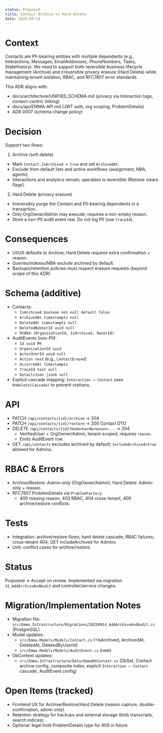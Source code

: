 ```yaml
---
status: Proposed
title: Contact Archive vs Hard Delete
date: 2025-09-14
---
```


# Context
Contacts are PII-bearing entities with multiple dependents (e.g., Interactions, Messages, EmailAddresses, PhoneNumbers, Tasks, StateHistory). We need to support both reversible business lifecycle management (Archive) and irreversible privacy erasure (Hard Delete) while maintaining tenant isolation, RBAC, and RFC7807 error standards.

This ADR aligns with:
- docs/architecture/UNIFIED_SCHEMA.md (privacy via Interaction tags, contact-centric linking)
- docs/api/EMMA-API.md (JWT auth, org scoping, ProblemDetails)
- ADR 0007 (schema change policy)

# Decision
Support two flows:

1) Archive (soft delete)
- Mark `Contact.IsArchived = true` and set `ArchivedAt`.
- Exclude from default lists and active workflows (assignment, NBA, agents).
- Interactions and analytics remain; operation is reversible (Restore clears flags).

2) Hard Delete (privacy erasure)
- Irreversibly purge the Contact and PII-bearing dependents in a transaction.
- Only OrgOwner/Admin may execute; requires a non-empty reason.
- Store a non-PII audit event row. Do not log PII (use `traceId`).

# Consequences
- UI/UX defaults to Archive; Hard Delete requires extra confirmation + reason.
- Queries/indexes/NBA exclude archived by default.
- Backups/retention policies must respect erasure requests (beyond scope of this ADR).

# Schema (additive)
- Contacts:
  - `IsArchived boolean not null default false`
  - `ArchivedAt timestamptz null`
  - `DeletedAt timestamptz null`
  - `DeletedByUserId uuid null`
  - Index: `(OrganizationId, IsArchived, OwnerId)`
- AuditEvents (non-PII):
  - `Id uuid PK`
  - `OrganizationId uuid`
  - `ActorUserId uuid null`
  - `Action text` (e.g., `ContactErased`)
  - `OccurredAt timestamptz`
  - `TraceId text null`
  - `DetailsJson jsonb null`
- Explicit cascade mapping: `Interaction → Contact` uses `OnDelete(Cascade)` to prevent orphans.

# API
- PATCH `/api/contacts/{id}/archive` → 204
- PATCH `/api/contacts/{id}/restore` → 200 Contact DTO
- DELETE `/api/contacts/{id}?mode=hard&reason=...` → 204
  - VerifiedUser + OrgOwner/Admin, tenant-scoped, requires `reason`.
  - Emits AuditEvent row.
- GET `/api/contacts` excludes archived by default; `includeArchived=true` allowed for Admins.

# RBAC & Errors
- Archive/Restore: Admin-only (OrgOwner/Admin). Hard Delete: Admin-only + reason.
- RFC7807 ProblemDetails via `ProblemFactory`:
  - 400 missing reason, 403 RBAC, 404 cross-tenant, 409 archive/restore conflicts.

# Tests
- Integration: archive/restore flows; hard delete cascade; RBAC failures; cross-tenant 404; GET includeArchived for Admins.
- Unit: conflict cases for archive/restore.

# Status
Proposed → Accept on review. Implemented via migration `S2_AddArchiveAndAudit` and controller/service changes.

# Migration/Implementation Notes
- Migration file: `src/Emma.Infrastructure/Migrations/20250914_AddArchiveAndAudit.cs` (PostgreSQL).
- Model updates:
  - `src/Emma.Models/Models/Contact.cs` (+IsArchived, ArchivedAt, DeletedAt, DeletedByUserId)
  - `src/Emma.Models/Models/AuditEvent.cs` (new)
- DbContext updates:
  - `src/Emma.Infrastructure/Data/EmmaDbContext.cs` (DbSet<AuditEvent>, Contact archive config, composite index, explicit `Interaction → Contact` cascade, AuditEvent config)

# Open Items (tracked)
- Frontend UX for Archive/Restore/Hard Delete (reason capture, double-confirmation, admin only).
- Retention strategy for backups and external storage (blob transcripts, search indices).
- Optional: legal hold ProblemDetails type for 409 in future.
